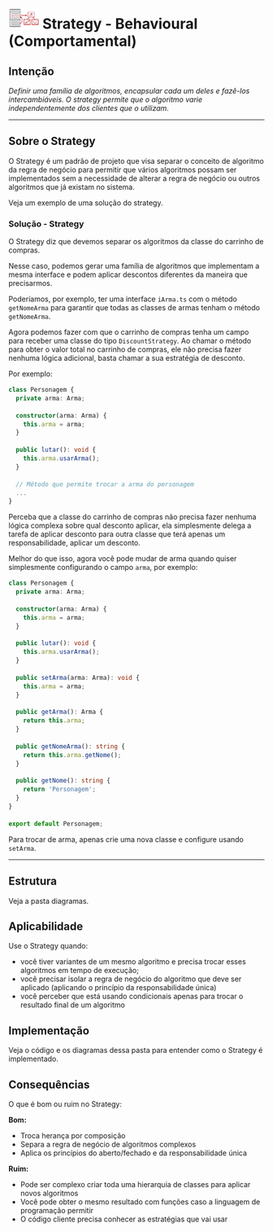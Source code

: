 # ![](../../../public/img/icon-strategy-mini.png 'Strategy') Strategy - Behavioural (Comportamental)

## Intenção

_Definir uma família de algoritmos, encapsular cada um deles e fazê-los intercambiáveis. O strategy permite que o algoritmo varie independentemente dos clientes que o utilizam._

---

## Sobre o Strategy

O Strategy é um padrão de projeto que visa separar o conceito de algoritmo da regra de negócio para permitir que vários algoritmos possam ser implementados sem a necessidade de alterar a regra de negócio ou outros algoritmos que já existam no sistema.

Veja um exemplo de uma solução do strategy.

### Solução - Strategy

O Strategy diz que devemos separar os algoritmos da classe do carrinho de compras.

Nesse caso, podemos gerar uma família de algoritmos que implementam a mesma interface e podem aplicar descontos diferentes da maneira que precisarmos.

Poderíamos, por exemplo, ter uma interface `iArma.ts` com o método `getNomeArma` para garantir que todas as classes de armas tenham o método `getNomeArma`.

Agora podemos fazer com que o carrinho de compras tenha um campo para receber uma classe do tipo `DiscountStrategy`. Ao chamar o método para obter o valor total no carrinho de compras, ele não precisa fazer nenhuma lógica adicional, basta chamar a sua estratégia de desconto.

Por exemplo:

```typescript
class Personagem {
  private arma: Arma;

  constructor(arma: Arma) {
    this.arma = arma;
  }

  public lutar(): void {
    this.arma.usarArma();
  }

  // Método que permite trocar a arma do personagem
  ...
}
```

Perceba que a classe do carrinho de compras não precisa fazer nenhuma lógica complexa sobre qual desconto aplicar, ela simplesmente delega a tarefa de aplicar desconto para outra classe que terá apenas um responsabilidade, aplicar um desconto.

Melhor do que isso, agora você pode mudar de arma quando quiser simplesmente configurando o campo `arma`, por exemplo:

```typescript
class Personagem {
  private arma: Arma;

  constructor(arma: Arma) {
    this.arma = arma;
  }

  public lutar(): void {
    this.arma.usarArma();
  }

  public setArma(arma: Arma): void {
    this.arma = arma;
  }

  public getArma(): Arma {
    return this.arma;
  }

  public getNomeArma(): string {
    return this.arma.getNome();
  }

  public getNome(): string {
    return 'Personagem';
  }
}

export default Personagem;
```

Para trocar de arma, apenas crie uma nova classe e configure usando `setArma`.

---

## Estrutura

Veja a pasta diagramas.

## Aplicabilidade

Use o Strategy quando:

- você tiver variantes de um mesmo algoritmo e precisa trocar esses algoritmos em tempo de execução;
- você precisar isolar a regra de negócio do algoritmo que deve ser aplicado (aplicando o princípio da responsabilidade única)
- você perceber que está usando condicionais apenas para trocar o resultado final de um algoritmo

## Implementação

Veja o código e os diagramas dessa pasta para entender como o Strategy é implementado.

## Consequências

O que é bom ou ruim no Strategy:

**Bom:**

- Troca herança por composição
- Separa a regra de negócio de algoritmos complexos
- Aplica os princípios do aberto/fechado e da responsabilidade única

**Ruim:**

- Pode ser complexo criar toda uma hierarquia de classes para aplicar novos algoritmos
- Você pode obter o mesmo resultado com funções caso a linguagem de programação permitir
- O código cliente precisa conhecer as estratégias que vai usar
